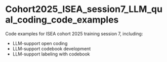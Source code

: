 # Cohort2025_ISEA_session7_LLM_qual_coding_code_examples
Code examples for ISEA cohort 2025 training session 7, including:  
* LLM-support open coding
* LLM-support codebook development
* LLM-support labeling with codebook
